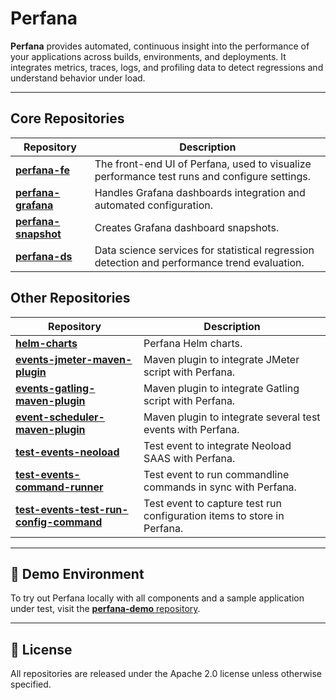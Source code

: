 # Perfana

**Perfana** provides automated, continuous insight into the performance of your applications across builds, environments, and deployments. It integrates metrics, traces, logs, and profiling data to detect regressions and understand behavior under load.

---

## Core Repositories

| Repository | Description |
|------------|-------------|
| [**perfana-fe**](https://github.com/perfana/perfana-fe) | The front-end UI of Perfana, used to visualize performance test runs and configure settings. |
| [**perfana-grafana**](https://github.com/perfana/perfana-grafana) | Handles Grafana dashboards integration and automated configuration. |
| [**perfana-snapshot**](https://github.com/perfana/perfana-snapshot) | Creates Grafana dashboard snapshots. |
| [**perfana-ds**](https://github.com/perfana/perfana-ds) | Data science services for statistical regression detection and performance trend evaluation. |

## Other Repositories

| Repository | Description |
|------------|-------------|
| [**helm-charts**](https://github.com/perfana/helm-charts) | Perfana Helm charts. |
| [**events-jmeter-maven-plugin**](https://github.com/perfana/events-jmeter-maven-plugin) | Maven plugin to integrate JMeter script with Perfana. |
| [**events-gatling-maven-plugin**](https://github.com/perfana/events-gatling-maven-plugin) | Maven plugin to integrate Gatling script with Perfana. |
| [**event-scheduler-maven-plugin**](https://github.com/perfana/event-scheduler-maven-plugin) | Maven plugin to integrate several test events  with Perfana. |
| [**test-events-neoload**](https://github.com/perfana/test-events-neoload) | Test event to integrate Neoload SAAS with Perfana. |
| [**test-events-command-runner**](https://github.com/perfana/test-events-command-runner) | Test event to run commandline commands in sync with Perfana. |
| [**test-events-test-run-config-command**](https://github.com/perfana/test-events-neoload) | Test event to capture test run configuration items to store in Perfana. |

---

## 🚀 Demo Environment

To try out Perfana locally with all components and a sample application under test, visit the [**perfana-demo** repository](https://github.com/perfana/perfana-demo).

---

## 📘 License

All repositories are released under the Apache 2.0 license unless otherwise specified.
